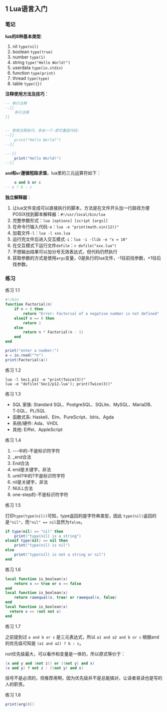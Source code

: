 ## 1 Lua语言入门

### 笔记

**lua的8种基本类型**:

1. nil `type(nil)`
2. boolean `type(true)`
3. number `type(1)`
4. string `type("Hello World!")`
5. userdata `type(io.stdin)`
6. function `type(print)`
7. thread `type(type)`
8. table `type({})`

**注释使用方法及技巧**：

```lua
-- 单行注释
--[[
    多行注释
]]


-- 常用注释技巧，多加一个-即可重启代码:
--[[
    print("Hello World!")
--]]

---[[
    print("Hello World!")
--]]
```

**`and`和`or`遵循短路求值**，lua里的三元运算符如下：

```lua
    a and b or c
-- a ? b : c
```

**独立解释器**：

1. 让lua文件变成可以直接执行的脚本，方法是在文件开头加一行路径方便POSIX找到脚本解释器：`#!/usr/local/bin/lua`
2. 完整参数形式：`lua [options] [script [args]]`
3. 在命令行输入代码`-e`：`lua -e "print(math.sin(12))"`
4. 加载文件`-l`：`lua -l xxx.lua`
5. 运行完文件后进入交互模式`-i`：`lua -i -llib -e "x = 10"`
6. 在交互模式下运行文件`dofile`：`> dofile("xxx.lua")`
7. 不想输出结果可以加分号无效表达式，但代码仍然执行
8. 获取参数的方式是使用`args`变量，0是执行的lua文件，-1往前找参数，+1往后找参数。

### 练习

练习 1.1

```lua
#!/bin
function Factorial(n)
    if n < 0 then
        return "Error: Factorial of a negative number is not defined"
    elseif n == 0 then
        return 1
    else
        return n * Factorial(n - 1)
    end
end

print("enter a number:")
a = io.read("*n")
print(Factorial(a))
```

练习 1.2

```shell
lua -l Sec1.p12 -e "print(Twice(3))"
lua -e "dofile('Sec1/p12.lua'); print(Twice(3))"
```

练习 1.3

- SQL 家族: Standard SQL、PostgreSQL、SQLite、MySQL、MariaDB、T‑SQL、PL/SQL
- 函数式系: Haskell、Elm、PureScript、Idris、Agda
- 系统/硬件: Ada、VHDL
- 其他: Eiffel、AppleScript

练习 1.4

1. ---中的-不是标识符字符
2. _end合法
3. End合法
4. end是关键字，非法
5. until?中的?不是标识符字符
6. nil是关键字，非法
7. NULL合法
8. one-step的-不是标识符字符

练习 1.5

打印`type(type(nil))`可知，type返回的是字符串类型，因此 `type(nil)`返回的是`"nil"`，而`"nil" == nil`显然为`false`。

```lua
if type(nil) == "nil" then
    print("type(nil) is a string")
elseif type(nil) == nil then
    print("type(nil) is nil")
else
    print("type(nil) is not a string or nil")
end
```

练习 1.6

```lua
local function is_boolean(x)
    return x == true or x == false
end
local function is_boolean(x)
    return rawequal(x, true) or rawequal(x, false)
end
local function is_boolean(x)
  return x == (not not x)
end
```

练习 1.7

之前提到过 `a and b or c` 是三元表达式，所以 `a1 and a2 and b or c` 根据and的优先级可知是 `(a1 and a2) ? b : c`。

not优先级最大，可以看作和变量是一体的，所以原式等价于：

```lua
(x and y and (not z)) or ((not y) and x)
(x and y) ? not z : ((not y) and x)
```

括号不是必须的，但推荐用啊，因为优先级并不是总能搞对，让读者易读也是写的人的职责。

练习 1.8

```lua
print(arg[0])
```